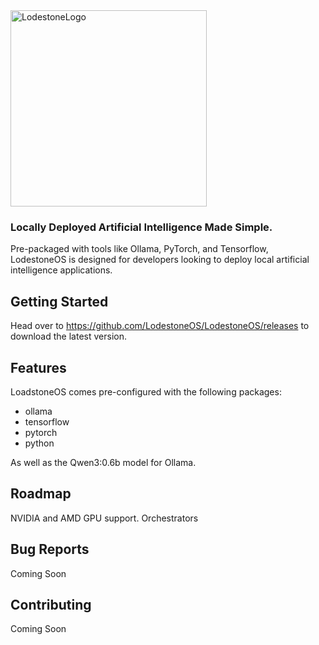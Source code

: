 <img width="314" height="314" alt="LodestoneLogo" src="https://github.com/user-attachments/assets/91033eb1-9844-4494-b576-d902049d6487" />

### Locally Deployed Artificial Intelligence Made Simple.
Pre-packaged with tools like Ollama, PyTorch, and Tensorflow, LodestoneOS is designed for developers looking to deploy local artificial intelligence applications.

## Getting Started
Head over to https://github.com/LodestoneOS/LodestoneOS/releases to download the latest version.

## Features
LoadstoneOS comes pre-configured with the following packages:

- ollama
- tensorflow
- pytorch
- python

As well as the Qwen3:0.6b model for Ollama.

## Roadmap
NVIDIA and AMD GPU support.
Orchestrators

## Bug Reports
Coming Soon

## Contributing
Coming Soon
